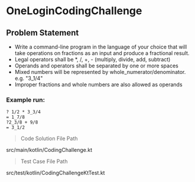 # OneLoginCodingChallenge

## Problem Statement

- Write a command-line program in the language of your choice that will take operations on fractions as an input and produce a fractional result. 
- Legal operators shall be *, /, +, - (multiply, divide, add, subtract)
- Operands and operators shall be separated by one or more spaces
- Mixed numbers will be represented by whole_numerator/denominator. e.g. "3_1/4"
- Improper fractions and whole numbers are also allowed as operands 

### Example run:
```
? 1/2 * 3_3/4
= 1_7/8
?2_3/8 + 9/8
= 3_1/2
```
> Code Solution File Path

src/main/kotlin/CodingChallenge.kt

> Test Case File Path

src/test/kotlin/CodingChallengeKtTest.kt
